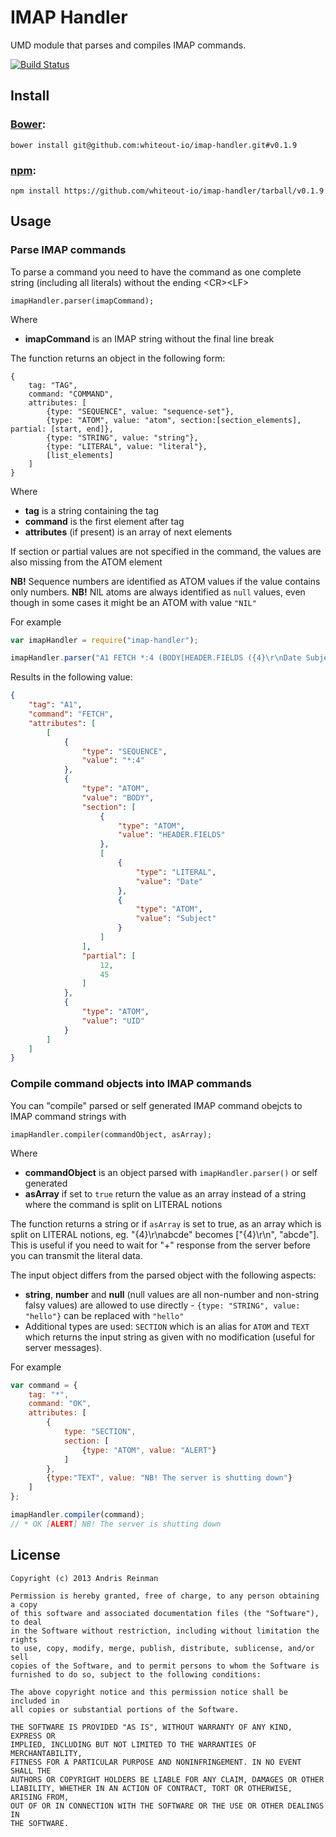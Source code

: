 # IMAP Handler

UMD module that parses and compiles IMAP commands.

[![Build Status](https://travis-ci.org/whiteout-io/imap-handler.png?branch=master)](https://travis-ci.org/whiteout-io/imap-handler)

## Install

### [Bower](http://bower.io/):

    bower install git@github.com:whiteout-io/imap-handler.git#v0.1.9

### [npm](https://www.npmjs.org/):

    npm install https://github.com/whiteout-io/imap-handler/tarball/v0.1.9

## Usage

### Parse IMAP commands

To parse a command you need to have the command as one complete string (including all literals) without the ending &lt;CR&gt;&lt;LF&gt;

    imapHandler.parser(imapCommand);

Where

  * **imapCommand** is an IMAP string without the final line break

The function returns an object in the following form:

```
{
    tag: "TAG",
    command: "COMMAND",
    attributes: [
        {type: "SEQUENCE", value: "sequence-set"},
        {type: "ATOM", value: "atom", section:[section_elements], partial: [start, end]},
        {type: "STRING", value: "string"},
        {type: "LITERAL", value: "literal"},
        [list_elements]
    ]
}
```

Where

  * **tag** is a string containing the tag
  * **command** is the first element after tag
  * **attributes** (if present) is an array of next elements

If section or partial values are not specified in the command, the values are also missing from the ATOM element

**NB!** Sequence numbers are identified as ATOM values if the value contains only numbers.
**NB!** NIL atoms are always identified as `null` values, even though in some cases it might be an ATOM with value `"NIL"`

For example

```javascript
var imapHandler = require("imap-handler");

imapHandler.parser("A1 FETCH *:4 (BODY[HEADER.FIELDS ({4}\r\nDate Subject)]<12.45> UID)");
```

Results in the following value:

```json
{
    "tag": "A1",
    "command": "FETCH",
    "attributes": [
        [
            {
                "type": "SEQUENCE",
                "value": "*:4"
            },
            {
                "type": "ATOM",
                "value": "BODY",
                "section": [
                    {
                        "type": "ATOM",
                        "value": "HEADER.FIELDS"
                    },
                    [
                        {
                            "type": "LITERAL",
                            "value": "Date"
                        },
                        {
                            "type": "ATOM",
                            "value": "Subject"
                        }
                    ]
                ],
                "partial": [
                    12,
                    45
                ]
            },
            {
                "type": "ATOM",
                "value": "UID"
            }
        ]
    ]
}
```

### Compile command objects into IMAP commands

You can "compile" parsed or self generated IMAP command obejcts to IMAP command strings with

    imapHandler.compiler(commandObject, asArray);

Where

  * **commandObject** is an object parsed with `imapHandler.parser()` or self generated
  * **asArray** if set to `true` return the value as an array instead of a string where the command is split on LITERAL notions

The function returns a string or if `asArray` is set to true, as an array which is split on LITERAL notions, eg. "{4}\r\nabcde" becomes ["{4}\r\n", "abcde"]. This is useful if you need to wait for "+" response from the server before you can transmit the literal data.

The input object differs from the parsed object with the following aspects:

  * **string**, **number** and **null** (null values are all non-number and non-string falsy values) are allowed to use directly - `{type: "STRING", value: "hello"}` can be replaced with `"hello"`
  * Additional types are used: `SECTION` which is an alias for `ATOM` and `TEXT` which returns the input string as given with no modification (useful for server messages).

For example

```javascript
var command = {
    tag: "*",
    command: "OK",
    attributes: [
        {
            type: "SECTION",
            section: [
                {type: "ATOM", value: "ALERT"}
            ]
        },
        {type:"TEXT", value: "NB! The server is shutting down"}
    ]
};

imapHandler.compiler(command);
// * OK [ALERT] NB! The server is shutting down
```

## License

```
Copyright (c) 2013 Andris Reinman

Permission is hereby granted, free of charge, to any person obtaining a copy
of this software and associated documentation files (the "Software"), to deal
in the Software without restriction, including without limitation the rights
to use, copy, modify, merge, publish, distribute, sublicense, and/or sell
copies of the Software, and to permit persons to whom the Software is
furnished to do so, subject to the following conditions:

The above copyright notice and this permission notice shall be included in
all copies or substantial portions of the Software.

THE SOFTWARE IS PROVIDED "AS IS", WITHOUT WARRANTY OF ANY KIND, EXPRESS OR
IMPLIED, INCLUDING BUT NOT LIMITED TO THE WARRANTIES OF MERCHANTABILITY,
FITNESS FOR A PARTICULAR PURPOSE AND NONINFRINGEMENT. IN NO EVENT SHALL THE
AUTHORS OR COPYRIGHT HOLDERS BE LIABLE FOR ANY CLAIM, DAMAGES OR OTHER
LIABILITY, WHETHER IN AN ACTION OF CONTRACT, TORT OR OTHERWISE, ARISING FROM,
OUT OF OR IN CONNECTION WITH THE SOFTWARE OR THE USE OR OTHER DEALINGS IN
THE SOFTWARE.
```